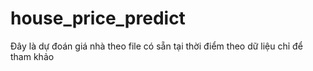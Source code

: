 # house_price_predict
Đây là dự đoán giá nhà theo file có sẵn tại thời điểm theo dữ liệu chỉ để tham khảo
